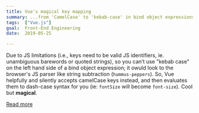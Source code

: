 ```yaml
---
title: Vue's magical key mapping
summary: ...from 'CamelCase' to 'kebab-case' in bind object expressions
tags:  ["Vue.js"]
goal:  Front-End Engineering
date:  2019-05-25

---
```


Due to JS limitations (i.e., keys need to be valid JS identifiers, ie.
unambiguous barewords or quoted strings), so you can’t use "kebab case" on
the left hand side of a bind object expression; it owuld look to the
browser's JS parser like string subtraction (`hummus-peppers`). So, Vue
helpfully and silently accepts camelCase keys instead, and then
evaluates them to dash-case syntax for you (ie: `fontSize` will become
`font-size`). Cool but **magical**.

[Read more][issue]

[issue]: https://github.com/vuejs/vue/issues/4184
